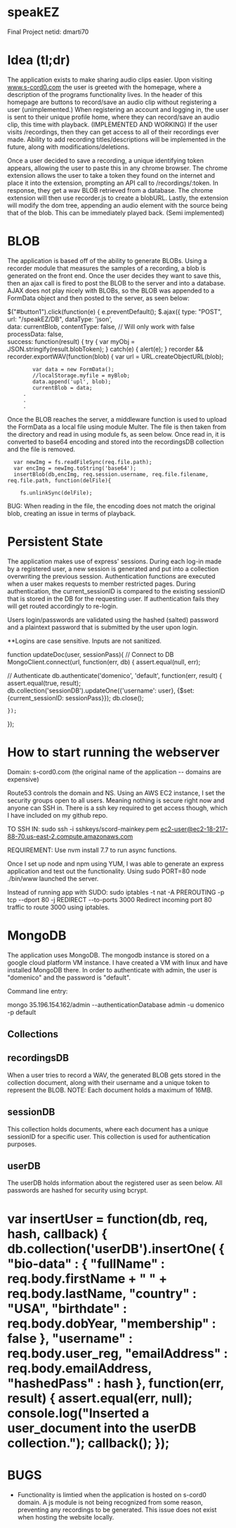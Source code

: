 # speakEZ
Final Project
netid: dmarti70

Idea (tl;dr)
=================================================================================

The application exists to make sharing audio clips easier. Upon visiting www.s-cord0.com the user is greeted with the homepage, where a description of the programs functionality lives.
In the header of this homepage are buttons to record/save an audio clip without registering a user (unimplemented.) When registering an account and logging in, the user is 
sent to their unique profile home, where they can record/save an audio clip, this time with playback. (IMPLEMENTED AND WORKING) If the user visits /recordings, then they can get access to
all of their recordings ever made. Ability to add recording titles/descriptions will be implemented in the future, along with modifications/deletions.

Once a user decided to save a recording, a unique identifying token appears, allowing the user to paste this in any chrome browser. The chrome extension allows the user to take a token they
found on the internet and place it into the extension, prompting an API call to /recordings/:token. In response, they get a wav BLOB retrieved from a database. The chrome extension will
then use recorder.js to create a blobURL. Lastly, the extension will modify the dom tree, appending an audio element with the source being that of the blob. This can be immediately played back.
(Semi implemented)

BLOB
=================================================================================

The application is based off of the ability to generate BLOBs. Using a recorder module that measures the samples of a recording, a blob is generated on the front end. Once the user decides
they want to save this, then an ajax call is fired to post the BLOB to the server and into a database. AJAX does not play nicely with BLOBs, so the BLOB was appended to a FormData 
object and then posted to the server, as seen below:

$("#button1").click(function(e) {
    e.preventDefault();
    $.ajax({
        type: "POST",
        url: "/speakEZ/DB",
        dataType: 'json',   
        data: currentBlob,
        contentType: false,         // Will only work with false
        processData: false,         
        success: function(result) {
          try {
            var myObj = JSON.stringify(result.blobToken);
          } catch(e) {
            alert(e);
                  }
            recorder && recorder.exportWAV(function(blob) {
            var url = URL.createObjectURL(blob);
      
            var data = new FormData();
            //localStorage.myfile = myBlob;
            data.append('upl', blob);
            currentBlob = data;
         .
         .
         .
         
Once the BLOB reaches the server, a middleware function is used to upload the FormData as a local file using module Multer. The file is then taken from the directory and read in using module
fs, as seen below. Once read in, it is converted to base64 encoding and stored into the recordingsDB collection and the file is removed.

      var newImg = fs.readFileSync(req.file.path);
      var encImg = newImg.toString('base64');
      insertBlob(db,encImg, req.session.username, req.file.filename, req.file.path, function(delFile){
        
        fs.unlinkSync(delFile);
        

BUG: When reading in the file, the encoding does not match the original blob, creating an issue in terms of playback. 


Persistent State
=================================================================================

The application makes use of express' sessions. During each log-in made by a registered user, a new session is generated and put into a collection overwriting the previous session.
Authentication functions are executed when a user makes requests to member restricted pages. During authentication, the current_sessionID is compared to the existing sessionID 
that is stored in the DB for the requesting user. If authentication fails they will get routed accordingly to re-login.

Users login/passwords are validated using the hashed (salted) password and a plaintext password that is submitted by the user upon login. 

**Logins are case sensitive. Inputs are not sanitized.

function updateDoc(user, sessionPass){
    // Connect to DB
MongoClient.connect(url, function(err, db) {
  assert.equal(null, err);
  
  // Authenticate
    db.authenticate('domenico', 'default', function(err, result) {
      assert.equal(true, result);
        db.collection('sessionDB').updateOne({'username': user}, {$set: {current_sessionID: sessionPass}});
          db.close();

    });
});


How to start running the webserver
=================================================================================

Domain: s-cord0.com (the original name of the application -- domains are expensive)

Route53 controls the domain and NS. Using an AWS EC2 instance, I set the security groups open to all users. Meaning nothing is secure
right now and anyone can SSH in. There is a ssh key required to get access though, which I have included on my github repo.

TO SSH IN: sudo ssh -i sshkeys/scord-mainkey.pem ec2-user@ec2-18-217-88-70.us-east-2.compute.amazonaws.com

REQUIREMENT: Use nvm install 7.7 to run async functions.

Once I set up node and npm using YUM, I was able to generate an express application and test out the functionality. Using sudo PORT=80 node ./bin/www launched the server.

Instead of running app with SUDO:
sudo iptables -t nat -A PREROUTING -p tcp --dport 80 -j REDIRECT --to-ports 3000
Redirect incoming port 80 traffic to route 3000 using iptables.



MongoDB
=================================================================================

The application uses MongoDB. The mongodb instance is stored on a google cloud platform VM instance. I have created a VM with linux and have installed MongoDB there. In order to authenticate with admin, the user is "domenico" and the password is "default". 

Command line entry:

mongo 35.196.154.162/admin --authenticationDatabase admin -u domenico -p default


Collections 
-------------------------

recordingsDB
---

When a user tries to record a WAV, the generated BLOB gets stored in the collection document, along with their username and a unique token to represent the BLOB. NOTE: Each document holds a maximum of 16MB. 

sessionDB
---

This collection holds documents, where each document has a unique sessionID for a specific user. This collection is used
for authentication purposes. 

userDB
----

The userDB holds information about the registered user as seen below.
All passwords are hashed for security using bcrypt. 

var insertUser = function(db, req, hash, callback) {
   db.collection('userDB').insertOne( {
      "bio-data" : {
         "fullName" : req.body.firstName + " " + req.body.lastName, 
         "country" : "USA",
         "birthdate" :  req.body.dobYear,
         "membership" : false
      },
      "username" : req.body.user_reg,
      "emailAddress" : req.body.emailAddress,
      "hashedPass" : hash
   }, function(err, result) {
    assert.equal(err, null);
    console.log("Inserted a user_document into the userDB collection.");
    callback();
  });
=================================================================================



BUGS
=================================================================================
- Functionality is limtied when the application is hosted on s-cord0 domain. A js module is not being recognized from some reason, preventing
any recordings to be generated. This issue does not exist when hosting the website locally. 